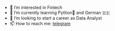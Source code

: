 - 👀 I’m interested in Fintech
- 🌱 I’m currently learning Python🐍 and German 🇩🇪
- 💞️ I’m looking to start a career as Data Analyst
- 📫 How to reach me: [telegram](https://t.me/vdmilov)

<!---
vdmilov/vdmilov is a ✨ special ✨ repository because its `README.md` (this file) appears on your GitHub profile.
You can click the Preview link to take a look at your changes.
--->
